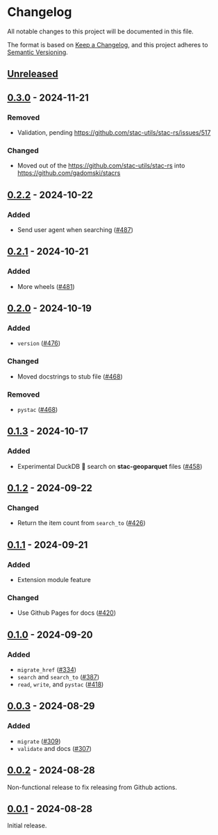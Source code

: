 # Changelog

All notable changes to this project will be documented in this file.

The format is based on [Keep a Changelog](https://keepachangelog.com/en/1.0.0/), and this project adheres to [Semantic Versioning](https://semver.org/spec/v2.0.0.html).

## [Unreleased]

## [0.3.0] - 2024-11-21

### Removed

- Validation, pending <https://github.com/stac-utils/stac-rs/issues/517>

### Changed

- Moved out of the <https://github.com/stac-utils/stac-rs> into <https://github.com/gadomski/stacrs>

## [0.2.2] - 2024-10-22

### Added

- Send user agent when searching ([#487](https://github.com/stac-utils/stac-rs/pull/487))

## [0.2.1] - 2024-10-21

### Added

- More wheels ([#481](https://github.com/stac-utils/stac-rs/pull/481))

## [0.2.0] - 2024-10-19

### Added

- `version` ([#476](https://github.com/stac-utils/stac-rs/pull/476))

### Changed

- Moved docstrings to stub file ([#468](https://github.com/stac-utils/stac-rs/pull/468))

### Removed

- `pystac` ([#468](https://github.com/stac-utils/stac-rs/pull/468))

## [0.1.3] - 2024-10-17

### Added

- Experimental DuckDB 🦆 search on **stac-geoparquet** files ([#458](https://github.com/stac-utils/stac-rs/pull/458))

## [0.1.2] - 2024-09-22

### Changed

- Return the item count from `search_to` ([#426](https://github.com/stac-utils/stac-rs/pull/426))

## [0.1.1] - 2024-09-21

### Added

- Extension module feature

### Changed

- Use Github Pages for docs ([#420](https://github.com/stac-utils/stac-rs/pull/420))

## [0.1.0] - 2024-09-20

### Added

- `migrate_href` ([#334](https://github.com/stac-utils/stac-rs/pull/334))
- `search` and `search_to` ([#387](https://github.com/stac-utils/stac-rs/pull/387))
- `read`, `write`, and `pystac` ([#418](https://github.com/stac-utils/stac-rs/pull/418))

## [0.0.3] - 2024-08-29

### Added

- `migrate` ([#309](https://github.com/stac-utils/stac-rs/pull/309))
- `validate` and docs ([#307](https://github.com/stac-utils/stac-rs/pull/307))

## [0.0.2] - 2024-08-28

Non-functional release to fix releasing from Github actions.

## [0.0.1] - 2024-08-28

Initial release.

[Unreleased]: https://github.com/gadomski/stacrs/compare/v0.3.0...main
[0.3.0]: https://github.com/gadomski/stacrs/releases/tag/v0.3.0
[0.2.2]: https://github.com/stac-utils/stac-rs/compare/python-v0.2.1...python-v0.2.2
[0.2.1]: https://github.com/stac-utils/stac-rs/compare/python-v0.2.0...python-v0.2.1
[0.2.0]: https://github.com/stac-utils/stac-rs/compare/python-v0.1.3...python-v0.2.0
[0.1.3]: https://github.com/stac-utils/stac-rs/compare/python-v0.1.2...python-v0.1.3
[0.1.2]: https://github.com/stac-utils/stac-rs/compare/python-v0.1.1...python-v0.1.2
[0.1.1]: https://github.com/stac-utils/stac-rs/compare/python-v0.1.0...python-v0.1.1
[0.1.0]: https://github.com/stac-utils/stac-rs/compare/python-v0.0.3...python-v0.1.0
[0.0.3]: https://github.com/stac-utils/stac-rs/compare/python-v0.0.2...python-v0.0.3
[0.0.2]: https://github.com/stac-utils/stac-rs/compare/python-v0.0.1...python-v0.0.2
[0.0.1]: https://github.com/stac-utils/stac-rs/releases/tag/python-v0.0.1

<!-- markdownlint-disable-file MD024 -->
